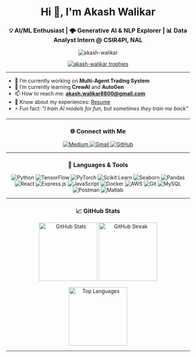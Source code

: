 <h1 align="center">Hi 👋, I'm Akash Walikar</h1>
<h3 align="center">💡 AI/ML Enthusiast | 🌩️ Generative AI & NLP Explorer | 📊 Data Analyst Intern @ CSIR4PI, NAL</h3>

<p align="center">
  <img src="https://komarev.com/ghpvc/?username=akash-walikar&label=Profile%20views&color=0e75b6&style=flat" alt="akash-walikar" />
</p>

<p align="center">
  <a href="https://github.com/ryo-ma/github-profile-trophy">
    <img src="https://github-profile-trophy.vercel.app/?username=akash-walikar&theme=onedark&no-frame=true&row=1&column=6" alt="akash-walikar trophies" />
  </a>
</p>

---

- 🔭 I’m currently working on **Multi-Agent Trading System**
- 🌱 I’m currently learning **CrewAI** and **AutoGen**
- 📫 How to reach me: **akash.walikar8800@gmail.com**
- 📄 Know about my experiences: [Resume](https://drive.google.com/file/d/1IiHMTx6DSpPVUFbQSKM_pijTmYAYNjS5/view?usp=drive_link)
- ⚡ Fun fact: *"I train AI models for fun, but sometimes they train me back"*

---

<h3 align="center">🌐 Connect with Me</h3>
<p align="center">
  <a href="https://medium.com/@akashwalikar" target="_blank">
    <img src="https://img.shields.io/badge/Medium-12100E?style=for-the-badge&logo=medium&logoColor=white" alt="Medium"/>
  </a>
  <a href="mailto:akash.walikar8800@gmail.com" target="_blank">
    <img src="https://img.shields.io/badge/Gmail-D14836?style=for-the-badge&logo=gmail&logoColor=white" alt="Gmail"/>
  </a>
  <a href="https://github.com/akash-walikar" target="_blank">
    <img src="https://img.shields.io/badge/GitHub-100000?style=for-the-badge&logo=github&logoColor=white" alt="GitHub"/>
  </a>
</p>

---

<h3 align="center">🧠 Languages & Tools</h3>

<p align="center">
  <!-- AI/ML -->
  <img src="https://img.shields.io/badge/Python-3776AB?style=for-the-badge&logo=python&logoColor=white" alt="Python"/>
  <img src="https://img.shields.io/badge/TensorFlow-FF6F00?style=for-the-badge&logo=tensorflow&logoColor=white" alt="TensorFlow"/>
  <img src="https://img.shields.io/badge/PyTorch-EE4C2C?style=for-the-badge&logo=pytorch&logoColor=white" alt="PyTorch"/>
  <img src="https://img.shields.io/badge/Scikit--Learn-F7931E?style=for-the-badge&logo=scikit-learn&logoColor=white" alt="Scikit Learn"/>
  <img src="https://img.shields.io/badge/Seaborn-4B8BBE?style=for-the-badge&logo=python&logoColor=white" alt="Seaborn"/>
  <img src="https://img.shields.io/badge/Pandas-150458?style=for-the-badge&logo=pandas&logoColor=white" alt="Pandas"/>

  <!-- Web / Frameworks -->
  <img src="https://img.shields.io/badge/React-20232A?style=for-the-badge&logo=react&logoColor=61DAFB" alt="React"/>
  <img src="https://img.shields.io/badge/Express.js-404D59?style=for-the-badge" alt="Express.js"/>
  <img src="https://img.shields.io/badge/JavaScript-F7DF1E?style=for-the-badge&logo=javascript&logoColor=black" alt="JavaScript"/>

  <!-- DevOps -->
  <img src="https://img.shields.io/badge/Docker-2496ED?style=for-the-badge&logo=docker&logoColor=white" alt="Docker"/>
  <img src="https://img.shields.io/badge/AWS-232F3E?style=for-the-badge&logo=amazonaws&logoColor=white" alt="AWS"/>
  <img src="https://img.shields.io/badge/Git-F05032?style=for-the-badge&logo=git&logoColor=white" alt="Git"/>

  <!-- Databases -->
  <img src="https://img.shields.io/badge/MySQL-4479A1?style=for-the-badge&logo=mysql&logoColor=white" alt="MySQL"/>

  <!-- Tools -->
  <img src="https://img.shields.io/badge/Postman-FF6C37?style=for-the-badge&logo=postman&logoColor=white" alt="Postman"/>
  <img src="https://img.shields.io/badge/Matlab-0076A8?style=for-the-badge&logo=mathworks&logoColor=white" alt="Matlab"/>
</p>

---

<h3 align="center">📈 GitHub Stats</h3>

<p align="center">
  <img src="https://github-readme-stats.vercel.app/api?username=akash-walikar&show_icons=true&theme=onedark" alt="GitHub Stats" height="160"/>
  <img src="https://github-readme-streak-stats.herokuapp.com/?user=akash-walikar&theme=onedark" alt="GitHub Streak" height="160"/>
</p>

<p align="center">
  <img src="https://github-readme-stats.vercel.app/api/top-langs/?username=akash-walikar&layout=compact&theme=onedark" alt="Top Languages" height="160"/>
</p>

---
